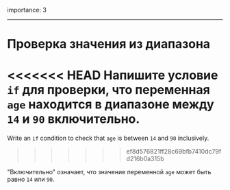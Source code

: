 importance: 3

---

# Проверка значения из диапазона

<<<<<<< HEAD
Напишите условие `if` для проверки, что переменная `age` находится в диапазоне между `14` и `90` включительно.
=======
Write an `if` condition to check that `age` is between `14` and `90` inclusively.
>>>>>>> ef8d576821ff28c69bfb7410dc79fd216b0a315b

"Включительно" означает, что значение переменной `age` может быть равно `14` или `90`.
